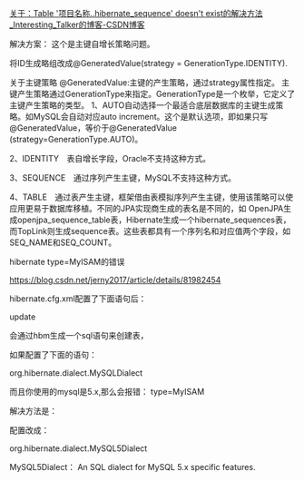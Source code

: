 



[关于：Table '项目名称..hibernate_sequence' doesn't exist的解决方法_Interesting_Talker的博客-CSDN博客](https://blog.csdn.net/Interesting_Talent/article/details/81454104)













解决方案：
这个是主键自增长策略问题。

将ID生成略组改成@GeneratedValue(strategy = GenerationType.IDENTITY).

 

 关于主键策略
@GeneratedValue:主键的产生策略，通过strategy属性指定。 
主键产生策略通过GenerationType来指定。GenerationType是一个枚举，它定义了主键产生策略的类型。 
1、AUTO自动选择一个最适合底层数据库的主键生成策略。如MySQL会自动对应auto increment。这个是默认选项，即如果只写@GeneratedValue，等价于@GeneratedValue (strategy=GenerationType.AUTO)。

2、IDENTITY　表自增长字段，Oracle不支持这种方式。

3、SEQUENCE　通过序列产生主键，MySQL不支持这种方式。

4、TABLE　通过表产生主键，框架借由表模拟序列产生主键，使用该策略可以使应用更易于数据库移植。不同的JPA实现商生成的表名是不同的，如 OpenJPA生成openjpa_sequence_table表，Hibernate生成一个hibernate_sequences表，而TopLink则生成sequence表。这些表都具有一个序列名和对应值两个字段，如SEQ_NAME和SEQ_COUNT。





hibernate type=MyISAM的错误

https://blog.csdn.net/jerny2017/article/details/81982454



hibernate.cfg.xml配置了下面语句后：

<property name="hibernate.hbm2ddl.auto">update</property>

会通过hbm生成一个sql语句来创建表，

如果配置了下面的语句：

<property name="hibernate.dialect">org.hibernate.dialect.MySQLDialect</property>

而且你使用的mysql是5.x,那么会报错： type=MyISAM

解决方法是：

配置改成：

<property name="hibernate.dialect">org.hibernate.dialect.MySQL5Dialect</property>

MySQL5Dialect： An SQL dialect for MySQL 5.x specific features.


